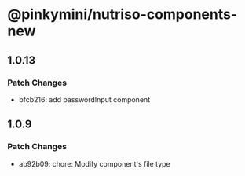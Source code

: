 # @pinkymini/nutriso-components-new

## 1.0.13

### Patch Changes

- bfcb216: add passwordInput component

## 1.0.9

### Patch Changes

- ab92b09: chore: Modify component's file type
